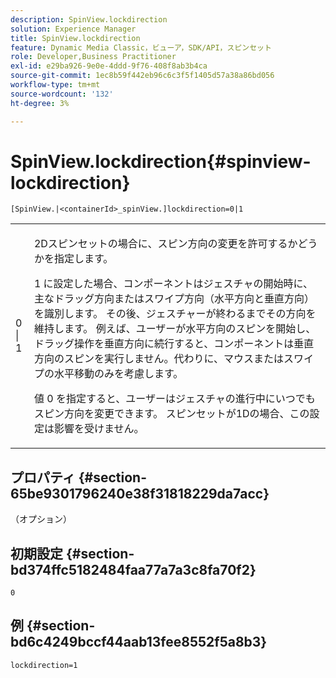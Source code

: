 ```yaml
---
description: SpinView.lockdirection
solution: Experience Manager
title: SpinView.lockdirection
feature: Dynamic Media Classic，ビューア，SDK/API，スピンセット
role: Developer,Business Practitioner
exl-id: e29ba926-9e0e-4ddd-9f76-408f8ab3b4ca
source-git-commit: 1ec8b59f442eb96c6c3f5f1405d57a38a86bd056
workflow-type: tm+mt
source-wordcount: '132'
ht-degree: 3%

---
```


# SpinView.lockdirection{#spinview-lockdirection}

`[SpinView.|<containerId>_spinView.]lockdirection=0|1`

<table id="table_18D47E7C6A2D4D68B94225CB621D5F7C"> 
 <tbody> 
  <tr> 
   <td colname="col1"> <p> <span class="codeph"> 0 | 1 </span> </p> </td> 
   <td colname="col2"> <p> 2Dスピンセットの場合に、スピン方向の変更を許可するかどうかを指定します。 </p> <p><span class="codeph"> 1 </span>に設定した場合、コンポーネントはジェスチャの開始時に、主なドラッグ方向またはスワイプ方向（水平方向と垂直方向）を識別します。 その後、ジェスチャーが終わるまでその方向を維持します。 例えば、ユーザーが水平方向のスピンを開始し、ドラッグ操作を垂直方向に続行すると、コンポーネントは垂直方向のスピンを実行しません。代わりに、マウスまたはスワイプの水平移動のみを考慮します。 </p> <p>値<span class="codeph"> 0 </span>を指定すると、ユーザーはジェスチャの進行中にいつでもスピン方向を変更できます。 スピンセットが1Dの場合、この設定は影響を受けません。 </p> </td> 
  </tr> 
 </tbody> 
</table>

## プロパティ {#section-65be9301796240e38f31818229da7acc}

（オプション）

## 初期設定 {#section-bd374ffc5182484faa77a7a3c8fa70f2}

`0`

## 例 {#section-bd6c4249bccf44aab13fee8552f5a8b3}

`lockdirection=1`
